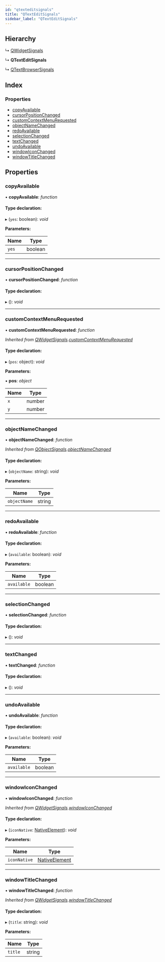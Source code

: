 ```yaml
---
id: "qtexteditsignals"
title: "QTextEditSignals"
sidebar_label: "QTextEditSignals"
---
```


## Hierarchy

  ↳ [QWidgetSignals](qwidgetsignals.md)

  ↳ **QTextEditSignals**

  ↳ [QTextBrowserSignals](qtextbrowsersignals.md)

## Index

### Properties

* [copyAvailable](qtexteditsignals.md#copyavailable)
* [cursorPositionChanged](qtexteditsignals.md#cursorpositionchanged)
* [customContextMenuRequested](qtexteditsignals.md#customcontextmenurequested)
* [objectNameChanged](qtexteditsignals.md#objectnamechanged)
* [redoAvailable](qtexteditsignals.md#redoavailable)
* [selectionChanged](qtexteditsignals.md#selectionchanged)
* [textChanged](qtexteditsignals.md#textchanged)
* [undoAvailable](qtexteditsignals.md#undoavailable)
* [windowIconChanged](qtexteditsignals.md#windowiconchanged)
* [windowTitleChanged](qtexteditsignals.md#windowtitlechanged)

## Properties

###  copyAvailable

• **copyAvailable**: *function*

#### Type declaration:

▸ (`yes`: boolean): *void*

**Parameters:**

Name | Type |
------ | ------ |
`yes` | boolean |

___

###  cursorPositionChanged

• **cursorPositionChanged**: *function*

#### Type declaration:

▸ (): *void*

___

###  customContextMenuRequested

• **customContextMenuRequested**: *function*

*Inherited from [QWidgetSignals](qwidgetsignals.md).[customContextMenuRequested](qwidgetsignals.md#customcontextmenurequested)*

#### Type declaration:

▸ (`pos`: object): *void*

**Parameters:**

▪ **pos**: *object*

Name | Type |
------ | ------ |
`x` | number |
`y` | number |

___

###  objectNameChanged

• **objectNameChanged**: *function*

*Inherited from [QObjectSignals](qobjectsignals.md).[objectNameChanged](qobjectsignals.md#objectnamechanged)*

#### Type declaration:

▸ (`objectName`: string): *void*

**Parameters:**

Name | Type |
------ | ------ |
`objectName` | string |

___

###  redoAvailable

• **redoAvailable**: *function*

#### Type declaration:

▸ (`available`: boolean): *void*

**Parameters:**

Name | Type |
------ | ------ |
`available` | boolean |

___

###  selectionChanged

• **selectionChanged**: *function*

#### Type declaration:

▸ (): *void*

___

###  textChanged

• **textChanged**: *function*

#### Type declaration:

▸ (): *void*

___

###  undoAvailable

• **undoAvailable**: *function*

#### Type declaration:

▸ (`available`: boolean): *void*

**Parameters:**

Name | Type |
------ | ------ |
`available` | boolean |

___

###  windowIconChanged

• **windowIconChanged**: *function*

*Inherited from [QWidgetSignals](qwidgetsignals.md).[windowIconChanged](qwidgetsignals.md#windowiconchanged)*

#### Type declaration:

▸ (`iconNative`: [NativeElement](../globals.md#nativeelement)): *void*

**Parameters:**

Name | Type |
------ | ------ |
`iconNative` | [NativeElement](../globals.md#nativeelement) |

___

###  windowTitleChanged

• **windowTitleChanged**: *function*

*Inherited from [QWidgetSignals](qwidgetsignals.md).[windowTitleChanged](qwidgetsignals.md#windowtitlechanged)*

#### Type declaration:

▸ (`title`: string): *void*

**Parameters:**

Name | Type |
------ | ------ |
`title` | string |
